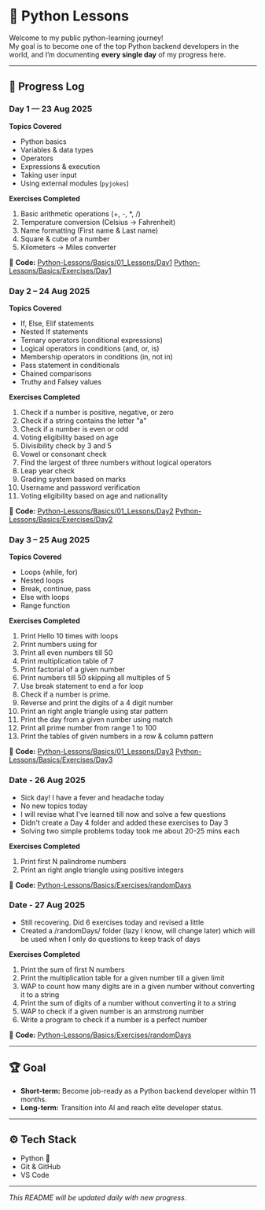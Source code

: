 # 🐍 Python Lessons

Welcome to my public python-learning journey!  
My goal is to become one of the top Python backend developers in the world, and I’m documenting **every single day** of my progress here.

---

## 📅 Progress Log

### **Day 1 — 23 Aug 2025**
**Topics Covered**  
- Python basics
- Variables & data types
- Operators
- Expressions & execution
- Taking user input
- Using external modules (`pyjokes`)

**Exercises Completed**
1. Basic arithmetic operations (+, -, *, /)
2. Temperature conversion (Celsius → Fahrenheit)
3. Name formatting (First name & Last name)
4. Square & cube of a number
5. Kilometers → Miles converter

📂 **Code:** [Python-Lessons/Basics/01_Lessons/Day1](Basics/01_Lessons/Day1) [Python-Lessons/Basics/Exercises/Day1](Basics/Exercises/Day1)


### **Day 2 – 24 Aug 2025**
**Topics Covered**
- If, Else, Elif statements
- Nested If statements
- Ternary operators (conditional expressions)
- Logical operators in conditions (and, or, is)
- Membership operators in conditions (in, not in)
- Pass statement in conditionals
- Chained comparisons
- Truthy and Falsey values

**Exercises Completed**
1. Check if a number is positive, negative, or zero
2. Check if a string contains the letter "a"
3. Check if a number is even or odd
4. Voting eligibility based on age
5. Divisibility check by 3 and 5
6. Vowel or consonant check
7. Find the largest of three numbers without logical operators
8. Leap year check
9. Grading system based on marks
10. Username and password verification
11. Voting eligibility based on age and nationality

📂 **Code:** [Python-Lessons/Basics/01_Lessons/Day2](Basics/01_Lessons/Day2) [Python-Lessons/Basics/Exercises/Day2](Basics/Exercises/Day2)


### **Day 3 – 25 Aug 2025**
**Topics Covered**
- Loops (while, for)
- Nested loops
- Break, continue, pass
- Else with loops
- Range function

**Exercises Completed**
1. Print Hello 10 times with loops
2. Print numbers using for
3. Print all even numbers till 50
4. Print multiplication table of 7
5. Print factorial of a given number
6. Print numbers till 50 skipping all multiples of 5
7. Use break statement to end a for loop
8. Check if a number is prime.
9. Reverse and print the digits of a 4 digit number
10. Print an right angle triangle using star pattern
11. Print the day from a given number using match
12. Print all prime number from range 1 to 100
13. Print the tables of given numbers in a row & column pattern

📂 **Code:** [Python-Lessons/Basics/01_Lessons/Day3](Basics/01_Lessons/Day3) [Python-Lessons/Basics/Exercises/Day3](Basics/Exercises/Day3)


### **Date - 26 Aug 2025**
- Sick day! I have a fever and headache today
- No new topics today
- I will revise what I've learned till now and solve a few questions
- Didn't create a Day 4 folder and added these exercises to Day 3
- Solving two simple problems today took me about 20-25 mins each

**Exercises Completed**
1. Print first N palindrome numbers
2. Print an right angle triangle using positive integers

📂 **Code:** [Python-Lessons/Basics/Exercises/randomDays](Basics/Exercises/randomDays)


### **Date - 27 Aug 2025**
- Still recovering. Did 6 exercises today and revised a little
- Created a /randomDays/ folder (lazy I know, will change later) which will be used when I only do questions to keep track of days

**Exercises Completed**
1. Print the sum of first N numbers
2. Print the multiplication table for a given number till a given limit
3. WAP to count how many digits are in a given number without converting it to a string
4. Print the sum of digits of a number without converting it to a string
5. WAP to check if a given number is an armstrong number
6. Write a program to check if a number is a perfect number

📂 **Code:** [Python-Lessons/Basics/Exercises/randomDays](Basics/Exercises/randomDays)

---

## 🏆 Goal
- **Short-term:** Become job-ready as a Python backend developer within 11 months.  
- **Long-term:** Transition into AI and reach elite developer status.

---

## ⚙️ Tech Stack
- Python 🐍
- Git & GitHub
- VS Code

---

_This README will be updated daily with new progress._
